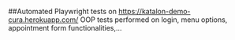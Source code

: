 ##Automated Playwright tests on https://katalon-demo-cura.herokuapp.com/
OOP tests performed on login, menu options, appointment form functionalities,...

